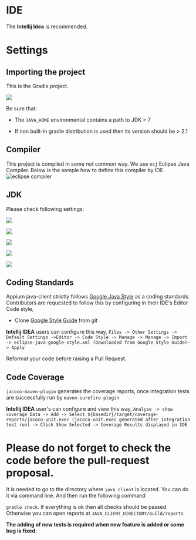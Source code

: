 # IDE

The **Intellij Idea** is recommended.

# Settings 

## Importing the project

This is the Gradle project. 

![](https://cloud.githubusercontent.com/assets/4927589/18324097/6141ef7c-7543-11e6-8661-81d631615502.png)

Be sure that:

- The `JAVA_HOME` environmental contains a path to JDK > 7

- If non built-in gradle distribution is used then its version should be > 2.1

## Compiler

This project is compiled in some not common way. We use `ecj` Eclipse Java Compiler. Below is the sample how to define this compiler by IDE.
![eclipse compiler](https://cloud.githubusercontent.com/assets/4927589/14228367/6fce184e-f91b-11e5-837c-2673446d24ea.png)

## JDK 

Please check following settings: 

![](https://cloud.githubusercontent.com/assets/4927589/18324490/7ffd3ba4-7545-11e6-9f22-eb028737283c.png)

![](https://cloud.githubusercontent.com/assets/4927589/18324593/f5254e3a-7545-11e6-85c5-e4c491ee268d.png)

![](https://cloud.githubusercontent.com/assets/4927589/18324648/3f4635a6-7546-11e6-966c-2949059968ac.png)

![](https://cloud.githubusercontent.com/assets/4927589/18324760/cbca4aee-7546-11e6-8cfb-e86d8018be6a.png)

![](https://cloud.githubusercontent.com/assets/4927589/18324835/2e3bfc04-7547-11e6-8f5e-981aea8f1771.png)

## Coding Standards

Appium java-client strictly follows [Google Java Style](http://google-styleguide.googlecode.com/svn/trunk/javaguide.html) as a coding standards. Contributors are requested to follow this by configuring in their IDE's Editor Code style,

* Clone [Google Style Guide](https://github.com/google/styleguide.git) from git

**Intellij IDEA** users can configure this way,
`Files -> Other Settings -> Default Settings ->Editor -> Code Style -> Manage -> Manage -> Import -> eclipse-java-google-style.xml (Downloaded from Google Style Guide)-> Apply`

Reformat your code before raising a Pull Request.


## Code Coverage

`jacoco-maven-plugin` generates the coverage reports, once integration tests are successfully run by `maven-surefire-plugin`

**Intellij IDEA** user's can configure and view this way,
`Analyse -> show coverage Data -> Add -> Select ${basedir}/target/coverage-reports/jacoco-unit.exec (jacoco-unit.exec generated after integration test run) -> Click Show Selected -> Coverage Results displayed in IDE`

# Please do not forget to check the code before the pull-request proposal. 

It is needed to go to the directory where `java_client` is located. You can do it via command line. And then run the following command

`gradle check`. If everything is ok then all checks should be passed. Otherwise you can open reports at `JAVA_CLIENT_DIRECTORY/build/reports`

**The adding of new tests is required when new feature is added or some bug is fixed.**